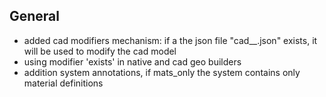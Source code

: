 ## General

- added cad modifiers mechanism: if a the json file "cad__<variation>.json" exists, it will be used to modify the cad model
- using modifier 'exists' in native and cad geo builders
- addition system annotations, if mats_only the system contains only material definitions